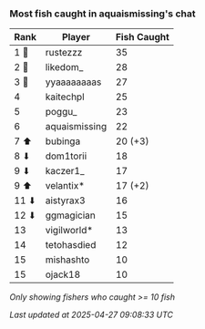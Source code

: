 ### Most fish caught in aquaismissing's chat
| Rank | Player | Fish Caught |
|------|--------|-----------|
| 1 🥇  | rustezzz  | 35 |
| 2 🥈  | likedom_  | 28 |
| 3 🥉  | yyaaaaaaaas  | 27 |
| 4  | kaitechpl  | 25 |
| 5  | poggu_  | 23 |
| 6  | aquaismissing  | 22 |
| 7 ⬆ | bubinga  | 20 (+3) |
| 8 ⬇ | dom1torii  | 18 |
| 9 ⬇ | kaczer1_  | 17 |
| 9 ⬆ | velantix*  | 17 (+2) |
| 11 ⬇ | aistyrax3  | 16 |
| 12 ⬇ | ggmagician  | 15 |
| 13  | vigilworld*  | 13 |
| 14  | tetohasdied  | 12 |
| 15  | mishashto  | 10 |
| 15  | ojack18  | 10 |

_Only showing fishers who caught >= 10 fish_

_Last updated at 2025-04-27 09:08:33 UTC_